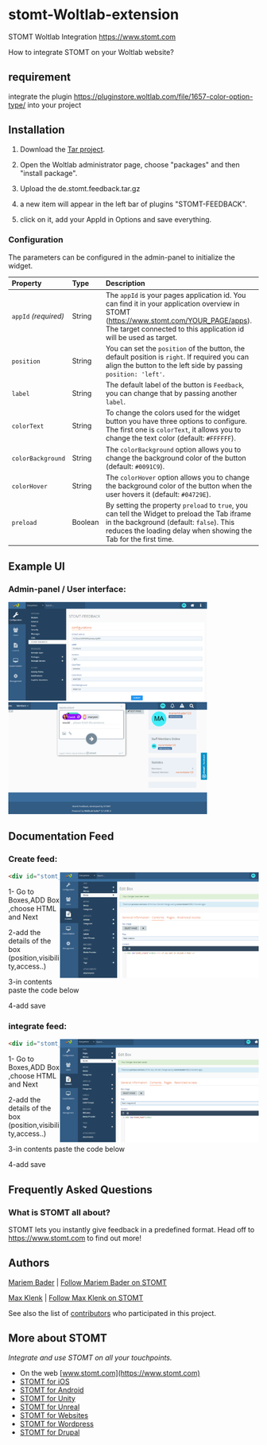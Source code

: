 # stomt-Woltlab-extension
STOMT Woltlab Integration https://www.stomt.com

How to integrate STOMT on your Woltlab website?

## requirement

integrate the plugin https://pluginstore.woltlab.com/file/1657-color-option-type/ into your project

## Installation

1. Download the [Tar project](https://github.com/stomt/stomt-Woltlab-extension/archive/de.stomt.feedback.tar.gz).

2. Open the Woltlab administrator page, choose "packages" and then "install package".

3. Upload the de.stomt.feedback.tar.gz

4. a new item will appear in the left bar of plugins "STOMT-FEEDBACK".

5. click on it, add your AppId in Options and save everything.


### Configuration

The parameters can be configured in the admin-panel to initialize the widget.

| Property | Type | Description |
| :--- | :--- | :--- |
| `appId` _(required)_ | String | The `appId` is your pages application id. You can find it in your application overview in STOMT (https://www.stomt.com/YOUR_PAGE/apps). The target connected to this application id will be used as target. |
| `position` | String | You can set the `position` of the button, the default position is `right`. If required you can align the button to the left side by passing `position: 'left'`. |
| `label` | String | The default label of the button is `Feedback`, you can change that by passing another `label`. |
| `colorText` | String | To change the colors used for the widget button you have three options to configure. The first one is `colorText`, it allows you to change the text color (default: `#FFFFFF`). |
| `colorBackground` | String | The `colorBackground` option allows you to change the background color of the button (default: `#0091C9`). |
| `colorHover` | String | The `colorHover` option allows you to change the background color of the button when the user hovers it (default: `#04729E`). |
| `preload` | Boolean | By setting the property `preload` to `true`, you can tell the Widget to preload the Tab iframe in the background (default: `false`). This reduces the loading delay when showing the Tab for the first time. |


## Example UI

### Admin-panel / User interface:

<img alt="Easy Integration" width="400" src="screenshots/admin_panel.png"/>

<img alt="Easy Integration" width="400" src="screenshots/user_interface.png"/>

## Documentation Feed
### Create feed:
<img alt="Easy Integration" align="right" width="400" src="screenshots/feed_create.PNG"/>

```html
<div id="stomt_create"></div>
```
1- Go to Boxes,ADD Box ,choose HTML and Next

2-add the details of the box (position,visibility,access..)

3-in contents paste the code below

4-add save



### integrate feed:
<img alt="Easy Integration" align="right" width="400" src="screenshots/feed_integration.PNG"/>

```html
<div id="stomt_feed"></div>
```
1- Go to Boxes,ADD Box ,choose HTML and Next

2-add the details of the box (position,visibility,access..)

3-in contents paste the code below

4-add save

## Frequently Asked Questions

### What is STOMT all about?

STOMT lets you instantly give feedback in a predefined format. Head off to https://www.stomt.com to find out more!


## Authors

[Mariem Bader](https://github.com/mariembader123) | [Follow Mariem Bader on STOMT](https://www.stomt.com/mariem-bader)

[Max Klenk](https://github.com/maxklenk) | [Follow Max Klenk on STOMT](https://www.stomt.com/max-klenk)

See also the list of [contributors](https://github.com/stomt/stomt-joomla-extension/contributors) who participated in this project.


## More about STOMT

*Integrate and use STOMT on all your touchpoints.*

* On the web [www.stomt.com](https://www.stomt.com)
* [STOMT for iOS](http://stomt.co/ios)
* [STOMT for Android](http://stomt.co/android)
* [STOMT for Unity](http://stomt.co/unity)
* [STOMT for Unreal](http://stomt.co/unreal)
* [STOMT for Websites](http://stomt.co/web)
* [STOMT for Wordpress](http://stomt.co/wordpress)
* [STOMT for Drupal](http://stomt.co/drupal)
